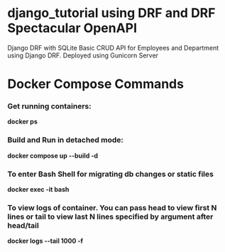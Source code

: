 # django_tutorial using DRF and DRF Spectacular OpenAPI
Django DRF with SQLite
Basic CRUD API for Employees and Department using Django DRF.
Deployed using Gunicorn Server

# Docker Compose Commands

### Get running containers:
**docker ps**

### Build and Run in detached mode:
**docker compose up --build -d**

### To enter Bash Shell for migrating db changes or static files
**docker exec -it <container id from docker ps> bash**

### To view logs of container. You can pass head to view first N lines or tail to view last N lines specified by argument after head/tail

**docker logs --tail 1000 -f <container id from docker ps>**